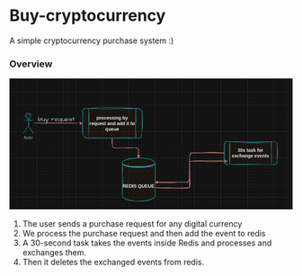 # Buy-cryptocurrency
A simple cryptocurrency purchase system :)

### Overview
![diagram](./readme_files/diagram.png)

1. The user sends a purchase request for any digital currency
2. We process the purchase request and then add the event to redis
3. A 30-second task takes the events inside Redis and processes and exchanges them.
4. Then it deletes the exchanged events from redis.